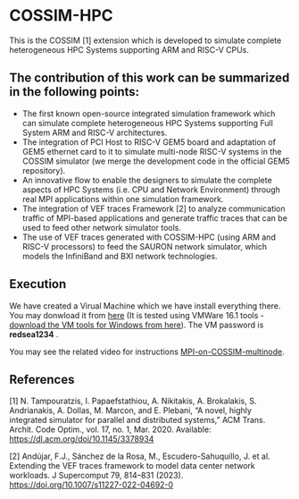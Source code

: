 # COSSIM-HPC
This is the COSSIM [1] extension which is developed to simulate complete heterogeneous HPC Systems supporting ARM and RISC-V CPUs.

## The contribution of this work can be summarized in the following points:
- The first known open-source integrated simulation framework which can simulate complete heterogeneous HPC Systems supporting Full System ARM and RISC-V architectures.
- The integration of PCI Host to RISC-V GEM5 board and adaptation of GEM5 ethernet card to it to simulate multi-node RISC-V systems in the COSSIM simulator (we merge the development code in the official GEM5 repository).
- An innovative flow to enable the designers to simulate the complete aspects of HPC Systems (i.e. CPU and Network Environment) through real MPI applications within one simulation framework.
- The integration of VEF traces Framework [2] to analyze communication traffic of MPI-based applications and generate traffic traces that can be used to feed other network simulator tools.
- The use of VEF traces generated with COSSIM-HPC (using ARM and RISC-V processors) to feed the SAURON network simulator, which models the InfiniBand and BXI network technologies.


## Execution
We have created a Virual Machine which we have install everything there. You may donwload it from [here](http://kition.mhl.tuc.gr:8000/d/0cabeb13c1/) (It is tested using VMWare 16.1 tools - [download the VM tools for Windows from here](http://kition.mhl.tuc.gr:8000/f/1932b6edea)). The VM password is <b>redsea1234</b> .

You may see the related video for instructions [MPI-on-COSSIM-multinode](http://kition.mhl.tuc.gr:8000/f/faec6bbe61/). 

## References
<a id="1">[1]</a> 
N. Tampouratzis, I. Papaefstathiou, A. Nikitakis, A. Brokalakis,
S. Andrianakis, A. Dollas, M. Marcon, and E. Plebani, “A novel,
highly integrated simulator for parallel and distributed systems,”
ACM Trans. Archit. Code Optim., vol. 17, no. 1, Mar. 2020.
Available: https://dl.acm.org/doi/10.1145/3378934

<a id="2">[2]</a> Andújar, F.J., Sánchez de la Rosa, M., Escudero-Sahuquillo, J. et al. Extending the VEF traces framework to model data center network workloads. J Supercomput 79, 814–831 (2023). https://doi.org/10.1007/s11227-022-04692-0
